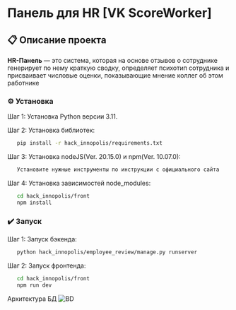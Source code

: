# Панель для HR [VK ScoreWorker]

## 📋 Описание проекта
**HR-Панель** — это система, которая на основе отзывов о сотруднике генерирует по нему краткую сводку, определяет психотип сотрудника и присваивает числовые оценки, показывающие мнение коллег об этом работнике

### ⚙️ Установка
Шаг 1: Установка Python версии 3.11.

Шаг 2: Установка библиотек:
```bash
   pip install -r hack_innopolis/requirements.txt
```
Шаг 3: Установка nodeJS(Ver. 20.15.0) и npm(Ver. 10.07.0):
```bash
   Установите нужные инструменты по инструкции с официального сайта
```
Шаг 4: Установка зависимостей node_modules:
```bash
   cd hack_innopolis/front
   npm install
```

### ✔️ Запуск
Шаг 1: Запуск бэкенда:
```bash
   python hack_innopolis/employee_review/manage.py runserver
```
Шаг 2: Запуск фронтенда:
```bash
   cd hack_innopolis/front
   npm run dev
```
Архитектура БД
![BD](https://i.imgur.com/lIelXS0.png)
